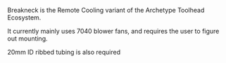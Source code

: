 Breakneck is the Remote Cooling variant of the Archetype Toolhead Ecosystem.

It currently mainly uses 7040 blower fans, and requires the user to figure out mounting.

20mm ID ribbed tubing is also required